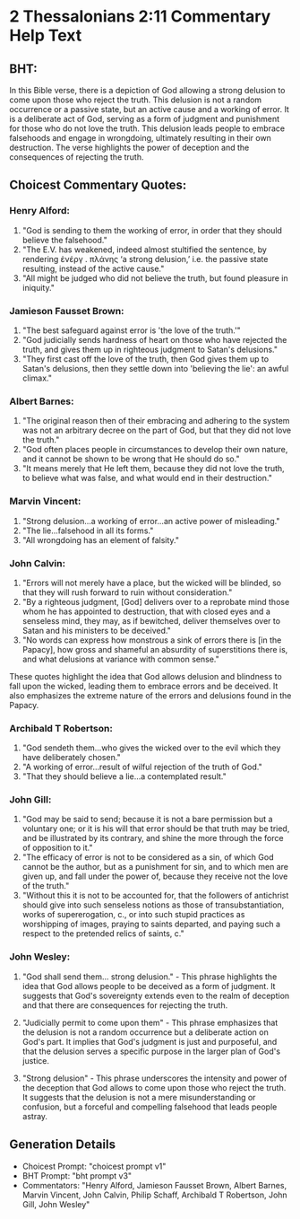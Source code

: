 # 2 Thessalonians 2:11 Commentary Help Text

## BHT:
In this Bible verse, there is a depiction of God allowing a strong delusion to come upon those who reject the truth. This delusion is not a random occurrence or a passive state, but an active cause and a working of error. It is a deliberate act of God, serving as a form of judgment and punishment for those who do not love the truth. This delusion leads people to embrace falsehoods and engage in wrongdoing, ultimately resulting in their own destruction. The verse highlights the power of deception and the consequences of rejecting the truth.

## Choicest Commentary Quotes:
### Henry Alford:
1. "God is sending to them the working of error, in order that they should believe the falsehood." 
2. "The E.V. has weakened, indeed almost stultified the sentence, by rendering ἐνέργ . πλάνης ‘a strong delusion,’ i.e. the passive state resulting, instead of the active cause." 
3. "All might be judged who did not believe the truth, but found pleasure in iniquity."

### Jamieson Fausset Brown:
1. "The best safeguard against error is 'the love of the truth.'"
2. "God judicially sends hardness of heart on those who have rejected the truth, and gives them up in righteous judgment to Satan's delusions."
3. "They first cast off the love of the truth, then God gives them up to Satan's delusions, then they settle down into 'believing the lie': an awful climax."

### Albert Barnes:
1. "The original reason then of their embracing and adhering to the system was not an arbitrary decree on the part of God, but that they did not love the truth."
2. "God often places people in circumstances to develop their own nature, and it cannot be shown to be wrong that He should do so."
3. "It means merely that He left them, because they did not love the truth, to believe what was false, and what would end in their destruction."

### Marvin Vincent:
1. "Strong delusion...a working of error...an active power of misleading." 
2. "The lie...falsehood in all its forms."
3. "All wrongdoing has an element of falsity."

### John Calvin:
1. "Errors will not merely have a place, but the wicked will be blinded, so that they will rush forward to ruin without consideration."
2. "By a righteous judgment, [God] delivers over to a reprobate mind those whom he has appointed to destruction, that with closed eyes and a senseless mind, they may, as if bewitched, deliver themselves over to Satan and his ministers to be deceived."
3. "No words can express how monstrous a sink of errors there is [in the Papacy], how gross and shameful an absurdity of superstitions there is, and what delusions at variance with common sense."

These quotes highlight the idea that God allows delusion and blindness to fall upon the wicked, leading them to embrace errors and be deceived. It also emphasizes the extreme nature of the errors and delusions found in the Papacy.

### Archibald T Robertson:
1. "God sendeth them...who gives the wicked over to the evil which they have deliberately chosen." 
2. "A working of error...result of wilful rejection of the truth of God." 
3. "That they should believe a lie...a contemplated result."

### John Gill:
1. "God may be said to send; because it is not a bare permission but a voluntary one; or it is his will that error should be that truth may be tried, and be illustrated by its contrary, and shine the more through the force of opposition to it."
2. "The efficacy of error is not to be considered as a sin, of which God cannot be the author, but as a punishment for sin, and to which men are given up, and fall under the power of, because they receive not the love of the truth."
3. "Without this it is not to be accounted for, that the followers of antichrist should give into such senseless notions as those of transubstantiation, works of supererogation, c., or into such stupid practices as worshipping of images, praying to saints departed, and paying such a respect to the pretended relics of saints, c."

### John Wesley:
1. "God shall send them... strong delusion." - This phrase highlights the idea that God allows people to be deceived as a form of judgment. It suggests that God's sovereignty extends even to the realm of deception and that there are consequences for rejecting the truth.

2. "Judicially permit to come upon them" - This phrase emphasizes that the delusion is not a random occurrence but a deliberate action on God's part. It implies that God's judgment is just and purposeful, and that the delusion serves a specific purpose in the larger plan of God's justice.

3. "Strong delusion" - This phrase underscores the intensity and power of the deception that God allows to come upon those who reject the truth. It suggests that the delusion is not a mere misunderstanding or confusion, but a forceful and compelling falsehood that leads people astray.


## Generation Details
- Choicest Prompt: "choicest prompt v1"
- BHT Prompt: "bht prompt v3"
- Commentators: "Henry Alford, Jamieson Fausset Brown, Albert Barnes, Marvin Vincent, John Calvin, Philip Schaff, Archibald T Robertson, John Gill, John Wesley"
